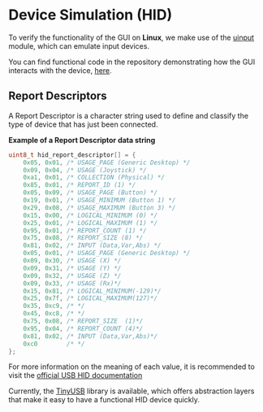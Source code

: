 # Device Simulation (HID)

To verify the functionality of the GUI on **Linux**, we make use of the [uinput](https://www.kernel.org/doc/html/v4.12/input/uinput.html) module, which can emulate input devices.

You can find functional code in the repository demonstrating how the GUI interacts with the device, [here](https://github.com/janc18/CAE32/tree/main/Codigo/Device_simulation).

## Report Descriptors

A Report Descriptor is a character string used to define and classify the type of device that has just been connected.

**Example of a Report Descriptor data string**

```c
uint8_t hid_report_descriptor[] = {
    0x05, 0x01, /* USAGE_PAGE (Generic Desktop) */
    0x09, 0x04, /* USAGE (Joystick) */
    0xa1, 0x01, /* COLLECTION (Physical) */
    0x85, 0x01, /* REPORT_ID (1) */
    0x05, 0x09, /* USAGE_PAGE (Button) */
    0x19, 0x01, /* USAGE_MINIMUM (Button 1) */
    0x29, 0x08, /* USAGE_MAXIMUM (Button 3) */
    0x15, 0x00, /* LOGICAL_MINIMUM (0) */
    0x25, 0x01, /* LOGICAL_MAXIMUM (1) */
    0x95, 0x01, /* REPORT_COUNT (1) */
    0x75, 0x08, /* REPORT_SIZE (8) */
    0x81, 0x02, /* INPUT (Data,Var,Abs) */
    0x05, 0x01, /* USAGE_PAGE (Generic Desktop) */
    0x09, 0x30, /* USAGE (X) */
    0x09, 0x31, /* USAGE (Y) */
    0x09, 0x32, /* USAGE (Z) */
    0x09, 0x33, /* USAGE (Rx)*/
    0x15, 0x81, /* LOGICAL_MINIMUM(-129)*/
    0x25, 0x7f, /* LOGICAL_MAXIMUM(127)*/
    0x35, 0xc9, /* */
    0x45, 0xc8, /* */
    0x75, 0x08, /* REPORT_SIZE  (1)*/
    0x95, 0x04, /* REPORT_COUNT (4)*/
    0x81, 0x02, /* INPUT (Data,Var,Abs)*/
    0xc0        /* */
};
```

For more information on the meaning of each value, it is recommended to visit the [official USB HID documentation](https://www.usb.org/sites/default/files/documents/hid1_11.pdf)

Currently, the [TinyUSB](https://docs.tinyusb.org/en/latest/) library is available, which offers abstraction layers that make it easy to have a functional HID device quickly.
